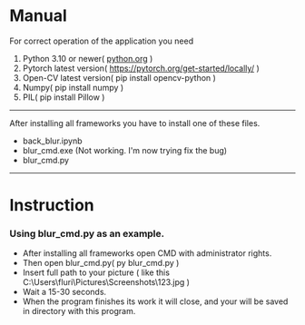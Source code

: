 
# Manual
For correct operation of the application you need 
1. Python 3.10 or newer( [python.org](https://www.python.org/) )
2. Pytorch latest version( https://pytorch.org/get-started/locally/ )
3. Open-CV latest version( pip install opencv-python )
4. Numpy( pip install numpy )
5. PIL( pip install Pillow )
----
After installing all frameworks you have to install one of these files.
<ul>
    <li>back_blur.ipynb
    <li>blur_cmd.exe (Not working. I'm now trying fix the bug)
    <li>blur_cmd.py
</ul>

---
# Instruction
### Using blur_cmd.py as an example.<br>
<ul>
<li>After installing all frameworks open CMD with administrator rights.<br>
<li>Then open blur_cmd.py( py blur_cmd.py ) <br>
<li>Insert full path to your picture ( like this C:\Users\fluri\Pictures\Screenshots\123.jpg )<br>
<li>Wait a 15-30 seconds. <br>
<li>When the program finishes its work it will close, and your will be saved in directory with this program.
</ul>



